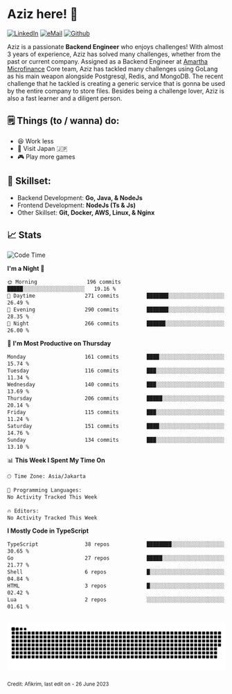 # Aziz here! 👋

[![LinkedIn](https://img.shields.io/static/v1?message=afikrim&logo=linkedin&label=&color=0077B5&logoColor=white&labelColor=&style=for-the-badge)](https://www.linkedin.com/in/afikrim)
[![eMail](https://img.shields.io/static/v1?message=afikrim10@gmail.com&logo=gmail&label=&color=D14836&logoColor=white&labelColor=&style=for-the-badge)](mailto:afikrim10@gmail.com)
[![Github](https://komarev.com/ghpvc/?username=afikrim&label=Visitors&style=for-the-badge)](https://www.github.com/afikrim)

<!--Introduction-->
Aziz is a passionate **Backend Engineer** who enjoys challenges! With almost 3 years of experience, Aziz has solved many challenges, whether from the past or current company. Assigned as a Backend Engineer at [Amartha Microfinance](https://amartha.com) Core team, Aziz has tackled many challenges using GoLang as his main weapon alongside Postgresql, Redis, and MongoDB. The recent challenge that he tackled is creating a generic service that is gonna be used by the entire company to store files. Besides being a challenge lover, Aziz is also a fast learner and a diligent person.

<!--Things TODO-->
## 🗒️ Things (to / wanna) do:

- 😆 Work less
- 🚀 Visit Japan 🇯🇵
- 🎮 Play more games

<!--Skillset-->
## 🏅 Skillset:

- Backend Development: **Go, Java, & NodeJs**
- Frontend Development: **NodeJs (Ts & Js)**
- Other Skillset: **Git, Docker, AWS, Linux, & Nginx**

## 📈 Stats  

<!--START_SECTION:waka-->
![Code Time](http://img.shields.io/badge/Code%20Time-1%2C528%20hrs%2026%20mins-blue)

**I'm a Night 🦉** 

```text
🌞 Morning                196 commits         █████░░░░░░░░░░░░░░░░░░░░   19.16 % 
🌆 Daytime                271 commits         ███████░░░░░░░░░░░░░░░░░░   26.49 % 
🌃 Evening                290 commits         ███████░░░░░░░░░░░░░░░░░░   28.35 % 
🌙 Night                  266 commits         ██████░░░░░░░░░░░░░░░░░░░   26.00 % 
```
📅 **I'm Most Productive on Thursday** 

```text
Monday                   161 commits         ████░░░░░░░░░░░░░░░░░░░░░   15.74 % 
Tuesday                  116 commits         ███░░░░░░░░░░░░░░░░░░░░░░   11.34 % 
Wednesday                140 commits         ███░░░░░░░░░░░░░░░░░░░░░░   13.69 % 
Thursday                 206 commits         █████░░░░░░░░░░░░░░░░░░░░   20.14 % 
Friday                   115 commits         ███░░░░░░░░░░░░░░░░░░░░░░   11.24 % 
Saturday                 151 commits         ████░░░░░░░░░░░░░░░░░░░░░   14.76 % 
Sunday                   134 commits         ███░░░░░░░░░░░░░░░░░░░░░░   13.10 % 
```


📊 **This Week I Spent My Time On** 

```text
🕑︎ Time Zone: Asia/Jakarta

💬 Programming Languages: 
No Activity Tracked This Week

🔥 Editors: 
No Activity Tracked This Week
```

**I Mostly Code in TypeScript** 

```text
TypeScript               38 repos            ████████░░░░░░░░░░░░░░░░░   30.65 % 
Go                       27 repos            █████░░░░░░░░░░░░░░░░░░░░   21.77 % 
Shell                    6 repos             █░░░░░░░░░░░░░░░░░░░░░░░░   04.84 % 
HTML                     3 repos             █░░░░░░░░░░░░░░░░░░░░░░░░   02.42 % 
Lua                      2 repos             ░░░░░░░░░░░░░░░░░░░░░░░░░   01.61 % 
```




<!--END_SECTION:waka-->


<br clear="both">

<div align="center">
  <img src="https://raw.githubusercontent.com/afikrim/afikrim/output/snake.svg" alt="Snake animation" />
</div>


<sub>Credit: Afikrim, last edit on - 26 June 2023</sub>
